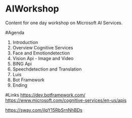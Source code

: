 # AIWorkshop
Content for one day workshop on Microsoft AI Services.


#Agenda
1. Introduction
2. Overview Cognitive Services
3. Face and Emotiondetection  
4. Vision Api - Image and Video 
5. BING Api 
6. Speechdetection and Translation 
7. Luis  
8. Bot Framework 
9. Ending


#Links
https://dev.botframework.com/
https://www.microsoft.com/cognitive-services/en-us/apis

https://sway.com/ilqY15RbSrnNhBDs
